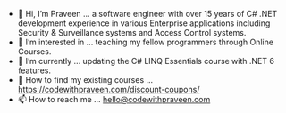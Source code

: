 - 👋 Hi, I’m Praveen ... a software engineer with over 15 years of C# .NET development experience in various Enterprise applications including Security & Surveillance systems and Access Control systems.
- 👀 I’m interested in ... teaching my fellow programmers through Online Courses.
- 🌱 I’m currently ... updating the C# LINQ Essentials course with .NET 6 features.  
- 💞️ How to find my existing courses ... https://codewithpraveen.com/discount-coupons/
- 📫 How to reach me ... hello@codewithpraveen.com

<!---
CodeWithPraveen/CodeWithPraveen is a ✨ special ✨ repository because its `README.md` (this file) appears on your GitHub profile.
You can click the Preview link to take a look at your changes.
--->
